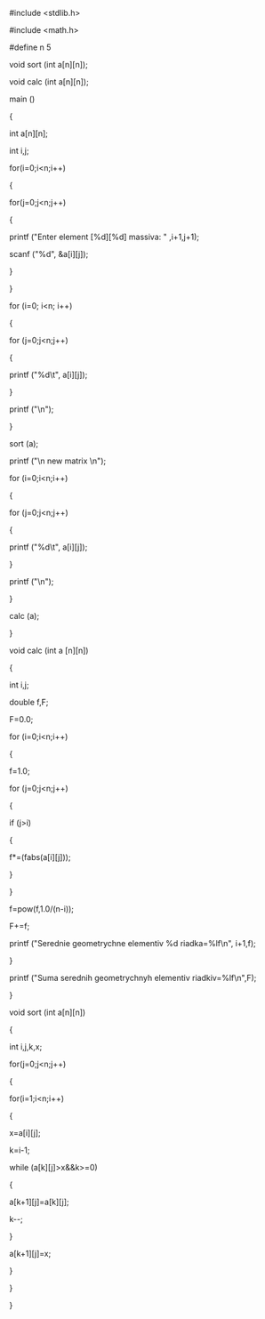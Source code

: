 #include <stdlib.h>

#include <math.h>

#define n 5

void sort (int a[n][n]);

void calc (int a[n][n]);

main ()

{

int a[n][n];

int i,j;

for(i=0;i<n;i++)

{

for(j=0;j<n;j++)

{

printf ("Enter element [%d][%d] massiva: " ,i+1,j+1);

scanf ("%d", &a[i][j]);

}

}

for (i=0; i<n; i++)

{

for (j=0;j<n;j++)

{

printf ("%d\t", a[i][j]);

}

printf ("\n");

}

sort (a);

printf ("\n new matrix \n");

for (i=0;i<n;i++)

{

for (j=0;j<n;j++)

{

printf ("%d\t", a[i][j]);

}

printf ("\n");

}

calc (a);

}

void calc (int a [n][n])

{

int i,j;

double f,F;

F=0.0;

for (i=0;i<n;i++)

{

f=1.0;

for (j=0;j<n;j++)

{

if (j>i)

{

f*=(fabs(a[i][j]));

}

}

f=pow(f,1.0/(n-i));

F+=f;

printf ("Serednie geometrychne elementiv %d riadka=%lf\n", i+1,f);

}

printf ("Suma serednih geometrychnyh elementiv riadkiv=%lf\n",F);

}

void sort (int a[n][n])

{

int i,j,k,x;

for(j=0;j<n;j++)

{

for(i=1;i<n;i++)

{

x=a[i][j];

k=i-1;

while (a[k][j]>x&&k>=0)

{

a[k+1][j]=a[k][j];

k--;

}

a[k+1][j]=x;

}

}

}
